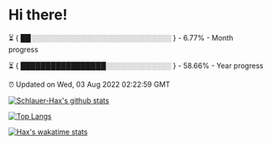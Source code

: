 # Hi there!

⏳ { ██░░░░░░░░░░░░░░░░░░░░░░░░░░░░ } - 6.77% - Month progress

⏳ { █████████████████░░░░░░░░░░░░░ } - 58.66% - Year progress

⏰ Updated on Wed, 03 Aug 2022 02:22:59 GMT


[![Schlauer-Hax's github stats](https://github-readme-stats.vercel.app/api?username=Schlauer-Hax&show_icons=true&theme=dark&count_private=true)](https://github.com/Schlauer-Hax)


[![Top Langs](https://github-readme-stats.vercel.app/api/top-langs/?username=Schlauer-Hax&layout=compact&theme=dark)](https://github.com/Schlauer-Hax?tab=repositories)


[![Hax's wakatime stats](https://github-readme-stats.vercel.app/api/wakatime?username=Hax&theme=dark)](https://wakatime.com/@Hax)

